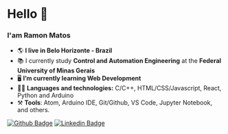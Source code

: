 # Hello 👋

### **I'am Ramon Matos**

- :earth_americas: **I live in Belo Horizonte - Brazil**
- :books: I currently study **Control and Automation Engineering** at the **Federal University of Minas Gerais**
- :desktop_computer: **I’m currently learning Web Development**
- :technologist: **Languages and technologies:** C/C++, HTML/CSS/Javascript, React, Python and Arduino
- :hammer_and_pick:	**Tools**: Atom, Arduino IDE, Git/Github, VS Code, Jupyter Notebook, and others.

[![Github Badge](https://img.shields.io/badge/-Github-000?style=flat-square&logo=Github&logoColor=white&link=https://github.com/ramonis567)](https://github.com/ramonis567)
[![Linkedin Badge](https://img.shields.io/badge/-LinkedIn-blue?style=flat-square&logo=Linkedin&logoColor=white&link=https://www.linkedin.com/in/ramoneng)](https://www.linkedin.com/in/ramoneng)

